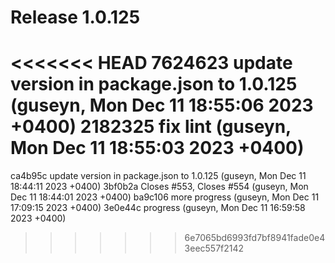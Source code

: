 # Release 1.0.125

<<<<<<< HEAD
7624623 update version in package.json to 1.0.125 (guseyn, Mon Dec 11 18:55:06 2023 +0400)
2182325 fix lint (guseyn, Mon Dec 11 18:55:03 2023 +0400)
=======
ca4b95c update version in package.json to 1.0.125 (guseyn, Mon Dec 11 18:44:11 2023 +0400)
3bf0b2a Closes #553, Closes #554 (guseyn, Mon Dec 11 18:44:01 2023 +0400)
ba9c106 more progress (guseyn, Mon Dec 11 17:09:15 2023 +0400)
3e0e44c progress (guseyn, Mon Dec 11 16:59:58 2023 +0400)
>>>>>>> 6e7065bd6993fd7bf8941fade0e43eec557f2142
